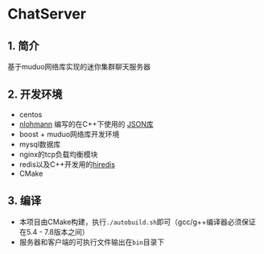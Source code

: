 # ChatServer
## 1. 简介
基于muduo网络库实现的迷你集群聊天服务器

## 2. 开发环境
- centos
- [nlohmann](https://github.com/nlohmann) 编写的在C++下使用的 [JSON库](https://github.com/nlohmann/json)
- boost + muduo网络库开发环境
- mysql数据库
- nginx的tcp负载均衡模块
- redis以及C++开发用的[hiredis](https://github.com/redis/hiredis)
- CMake

## 3. 编译
- 本项目由CMake构建，执行`./autobuild.sh`即可（gcc/g++编译器必须保证在5.4 - 7.8版本之间）
- 服务器和客户端的可执行文件输出在`bin`目录下


